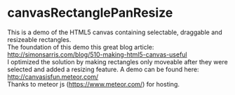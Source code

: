 canvasRectanglePanResize
========================
This is a demo of the HTML5 canvas containing selectable, draggable and resizeable rectangles.<br>
The foundation of this demo this great blog article: http://simonsarris.com/blog/510-making-html5-canvas-useful<br>
I optimized the solution by making rectangles only moveable after they were selected and added a resizing feature.
A demo can be found here: http://canvasisfun.meteor.com/<br>
Thanks to meteor js (https://www.meteor.com/) for hosting.
